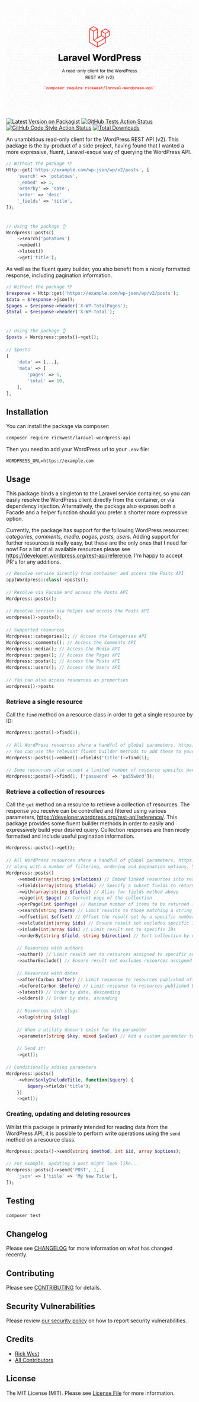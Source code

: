 
<img src="./art/social-image.png"  alt=""/>

[![Latest Version on Packagist](https://img.shields.io/packagist/v/rickwest/laravel-wordpress-api.svg?style=flat-square)](https://packagist.org/packages/rickwest/laravel-wordpress-api)
[![GitHub Tests Action Status](https://img.shields.io/github/workflow/status/rickwest/laravel-wordpress-api/run-tests?label=tests)](https://github.com/rickwest/laravel-wordpress-api/actions?query=workflow%3Arun-tests+branch%3Amain)
[![GitHub Code Style Action Status](https://img.shields.io/github/workflow/status/rickwest/laravel-wordpress-api/Check%20&%20fix%20styling?label=code%20style)](https://github.com/rickwest/laravel-wordpress-api/actions?query=workflow%3A"Check+%26+fix+styling"+branch%3Amain)
[![Total Downloads](https://img.shields.io/packagist/dt/rickwest/laravel-wordpress-api.svg?style=flat-square)](https://packagist.org/packages/rickwest/laravel-wordpress-api)

An unambitious read-only client for the WordPress REST API (v2). This package is the by-product of a side project, having found that I wanted a more expressive, fluent, Laravel-esque way of querying the WordPress API.

```php
// Without the package 👎
Http::get('https://example.com/wp-json/wp/v2/posts', [
    'search' => 'potatoes',
    '_embed' => 1,
    'orderby' => 'date',
    'order' => 'desc'
    '_fields' => 'title',
]);


// Using the package 👌
Wordpress::posts()
    ->search('potatoes')
    ->embed()
    ->latest()
    ->get('title');
```

As well as the fluent query builder, you also benefit from a nicely formatted response, including pagination information.

```php
// Without the package 👎
$response = Http::get('https://example.com/wp-json/wp/v2/posts');
$data = $response->json();
$pages = $response->header('X-WP-TotalPages');
$total = $response->header('X-WP-Total');


// Using the package 👌
$posts = Wordpress::posts()->get();

// $posts
[
    'data' => [...],
    'meta' => [
        'pages' => 1,
        'total' => 10,
    ],
],

```

## Installation

You can install the package via composer:

```bash
composer require rickwest/laravel-wordpress-api
```

Then you need to add your WordPress url to your `.env` file:

```dotenv
WORDPRESS_URL=https://example.com
```

## Usage

This package binds a singleton to the Laravel service container, so you can easily resolve the WordPress client directly from the container, or via dependency injection. 
Alternatively, the package also exposes both a Facade and a helper function should you prefer a shorter more expressive option.

Currently, the package has support for the following WordPress resources: *categories, comments, media, pages, posts, users*. 
Adding support for further resources is really easy, but these are the only ones that I need for now! For a list of all available resources please see https://developer.wordpress.org/rest-api/reference. I'm happy to accept PR's for any additions.

```php
// Resolve service directly from container and access the Posts API
app(Wordpress::class)->posts();

// Resolve via Facade and access the Posts API
Wordpress::posts(); 

// Resolve service via helper and access the Posts API
wordpress()->posts();

// Supported resources
Wordpress::categories(); // Access the Categories API
Wordpress::comments(); // Access the Comments API
Wordpress::media(); // Access the Media API
Wordpress::pages(); // Access the Pages API
Wordpress::posts(); // Access the Posts API
Wordpress::users(); // Access the Users API

// You can also access resources as properties
wordpress()->posts
```

 ### Retrieve a single resource

Call the `find` method on a resource class in order to get a single resource by ID:

```php
Wordpress::posts()->find(1);

// All WordPress resources share a handful of global parameters. https://developer.wordpress.org/rest-api/using-the-rest-api/global-parameters/ 
// You can use the relevant fluent builder methods to add these to your query
Wordpress::posts()->embed()->fields('title')->find(1);

// Some resources also accept a limited number of resource specific parameters. These can be passed as a second argument to the find method
Wordpress::posts()->find(1, ['password' => 'pa55w0rd']);
```

### Retrieve a collection of resources

Call the `get` method on a resource to retrieve a collection of resources. The response you receive can be controlled and filtered using various parameters, https://developer.wordpress.org/rest-api/reference/.
This package provides some fluent builder methods in order to easily and expressively build your desired query. Collection responses are then nicely formatted and include useful pagination information. 

```php
Wordpress::posts()->get();

// All WordPress resources share a handful of global parameters, https://developer.wordpress.org/rest-api/using-the-rest-api/global-parameters/,
// along with a number of filtering, ordering and pagination options. You can use the relevant fluent builder methods to build your query.
Wordpress::posts()
    ->embed(array|string $relations) // Embed linked resources into response. Reduces need for extra HTTP requests for related resources
    ->fields(array|string $fields) // Specify a subset fields to return in a response
    ->with(array|string $fields) // Alias for fields method above
    ->page(int $page) // Current page of the collection
    ->perPage(int $perPage) // Maximum number of items to be returned in result set
    ->search(string $term) // Limit results to those matching a string
    ->offset(int $offset) // Offset the result set by a specific number of items
    ->exlclude(int|array $ids) // Ensure result set excludes specific IDs
    ->inlude(int|array $ids) // Limit result set to specific IDs
    ->orderBy(string $field, string $direction) // Sort collection by object attribute, either ascending or descending
    
    // Resources with authors  
    ->author() // Limit result set to resources assigned to specific authors
    ->authorExclude() // Ensure result set excludes resources assigned to specific authors
    
    // Resources with dates
    ->after(Carbon $after) // Limit response to resources published after a given ISO8601 compliant date
    ->before(Carbon $before) // Limit response to resources published before a given ISO8601 compliant date
    ->latest() // Order by date, descending
    ->olders() // Order by date, ascending
    
    // Resources with slugs
    ->slug(string $slug)
    
    // When a utility doesn't exist for the parameter
    ->parameter(string $key, mixed $value) // Add a custom parameter to the query
    
    // Send it!        
    ->get();

// Conditionally adding parameters
Wordpress::posts()
    ->when($onlyIncludeTitle, function($query) {
        $query->fields('title');
    })
    ->get();
```

### Creating, updating and deleting resources

Whilst this package is primarily intended for reading data from the WordPress API, it is possible to perform write operations using the `send` method on a resource class.

```php
Wordpress::posts()->send(string $method, int $id, array $options);

// For example, updating a post might look like...
Wordpress::posts()->send('POST', 1, [
    'json' => ['title' => 'My New Title'],
]);

```

## Testing

```bash
composer test
```

## Changelog

Please see [CHANGELOG](CHANGELOG.md) for more information on what has changed recently.

## Contributing

Please see [CONTRIBUTING](CONTRIBUTING.md) for details.

## Security Vulnerabilities

Please review [our security policy](../../security/policy) on how to report security vulnerabilities.

## Credits

- [Rick West](https://github.com/rickwest)
- [All Contributors](../../contributors)

## License

The MIT License (MIT). Please see [License File](LICENSE.md) for more information.
